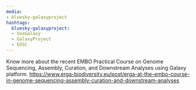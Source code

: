 ```yaml
---
media:
- bluesky-galaxyproject
hashtags:
  bluesky-galaxyproject:
  - UseGalaxy
  - GalaxyProject
  - EOSC
---
```

Know more about the recent EMBO Practical Course on Genome Sequencing, Assembly, Curation, and Downstream Analyses using Galaxy platform.
https://www.erga-biodiversity.eu/post/erga-at-the-embo-course-in-genome-sequencing-assembly-curation-and-downstream-analyses